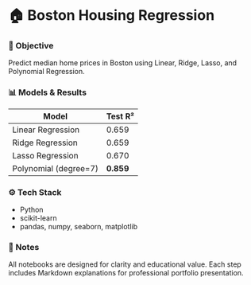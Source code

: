 # 🏠 Boston Housing Regression

### 🎯 Objective
Predict median home prices in Boston using Linear, Ridge, Lasso, and Polynomial Regression.

### 📊 Models & Results
| Model | Test R² |
|--------|----------|
| Linear Regression | 0.659 |
| Ridge Regression | 0.659 |
| Lasso Regression | 0.670 |
| Polynomial (degree=7) | **0.859** |

### ⚙️ Tech Stack
- Python
- scikit-learn
- pandas, numpy, seaborn, matplotlib

### 📘 Notes
All notebooks are designed for clarity and educational value.
Each step includes Markdown explanations for professional portfolio presentation.


